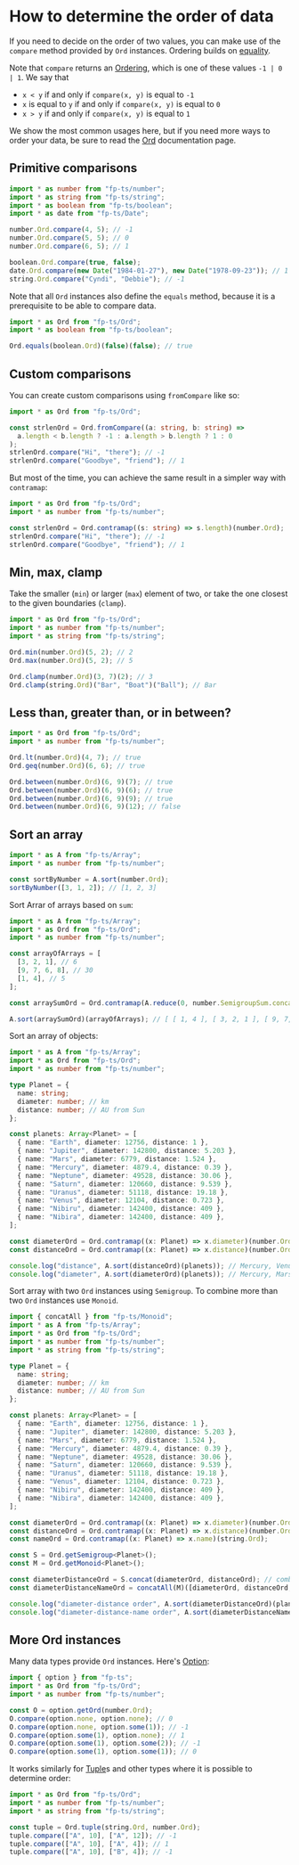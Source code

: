 # How to determine the order of data

If you need to decide on the order of two values, you can make use of the `compare` method provided by `Ord` instances. Ordering builds on [equality](equality.md).

Note that `compare` returns an [Ordering](https://gcanti.github.io/fp-ts/modules/Ordering.ts), which is one of these values `-1 | 0 | 1`. We say that

- `x < y` if and only if `compare(x, y)` is equal to `-1`
- `x` is equal to `y` if and only if `compare(x, y)` is equal to `0`
- `x > y` if and only if `compare(x, y)` is equal to `1`

We show the most common usages here, but if you need more ways to order your data, be sure to read the [Ord](https://gcanti.github.io/fp-ts/modules/Ord.ts) documentation page.

## Primitive comparisons

```ts
import * as number from "fp-ts/number";
import * as string from "fp-ts/string";
import * as boolean from "fp-ts/boolean";
import * as date from "fp-ts/Date";

number.Ord.compare(4, 5); // -1
number.Ord.compare(5, 5); // 0
number.Ord.compare(6, 5); // 1

boolean.Ord.compare(true, false);
date.Ord.compare(new Date("1984-01-27"), new Date("1978-09-23")); // 1
string.Ord.compare("Cyndi", "Debbie"); // -1
```

Note that all `Ord` instances also define the `equals` method, because it is a prerequisite to be able to compare data.

```ts
import * as Ord from "fp-ts/Ord";
import * as boolean from "fp-ts/boolean";

Ord.equals(boolean.Ord)(false)(false); // true
```

## Custom comparisons

You can create custom comparisons using `fromCompare` like so:

```ts
import * as Ord from "fp-ts/Ord";

const strlenOrd = Ord.fromCompare((a: string, b: string) =>
  a.length < b.length ? -1 : a.length > b.length ? 1 : 0
);
strlenOrd.compare("Hi", "there"); // -1
strlenOrd.compare("Goodbye", "friend"); // 1
```

But most of the time, you can achieve the same result in a simpler way with `contramap`:

```ts
import * as Ord from "fp-ts/Ord";
import * as number from "fp-ts/number";

const strlenOrd = Ord.contramap((s: string) => s.length)(number.Ord);
strlenOrd.compare("Hi", "there"); // -1
strlenOrd.compare("Goodbye", "friend"); // 1
```

## Min, max, clamp

Take the smaller (`min`) or larger (`max`) element of two, or take the one closest to the given boundaries (`clamp`).

```ts
import * as Ord from "fp-ts/Ord";
import * as number from "fp-ts/number";
import * as string from "fp-ts/string";

Ord.min(number.Ord)(5, 2); // 2
Ord.max(number.Ord)(5, 2); // 5

Ord.clamp(number.Ord)(3, 7)(2); // 3
Ord.clamp(string.Ord)("Bar", "Boat")("Ball"); // Bar
```

## Less than, greater than, or in between?

```ts
import * as Ord from "fp-ts/Ord";
import * as number from "fp-ts/number";

Ord.lt(number.Ord)(4, 7); // true
Ord.geq(number.Ord)(6, 6); // true

Ord.between(number.Ord)(6, 9)(7); // true
Ord.between(number.Ord)(6, 9)(6); // true
Ord.between(number.Ord)(6, 9)(9); // true
Ord.between(number.Ord)(6, 9)(12); // false
```

## Sort an array

```ts
import * as A from "fp-ts/Array";
import * as number from "fp-ts/number";

const sortByNumber = A.sort(number.Ord);
sortByNumber([3, 1, 2]); // [1, 2, 3]
```

Sort Arrar of arrays based on `sum`:

```ts
import * as A from "fp-ts/Array";
import * as Ord from "fp-ts/Ord";
import * as number from "fp-ts/number";

const arrayOfArrays = [
  [3, 2, 1], // 6
  [9, 7, 6, 8], // 30
  [1, 4], // 5
];

const arraySumOrd = Ord.contramap(A.reduce(0, number.SemigroupSum.concat))(number.Ord);

A.sort(arraySumOrd)(arrayOfArrays); // [ [ 1, 4 ], [ 3, 2, 1 ], [ 9, 7, 6, 8 ] ]
```

Sort an array of objects:

```ts
import * as A from "fp-ts/Array";
import * as Ord from "fp-ts/Ord";
import * as number from "fp-ts/number";

type Planet = {
  name: string;
  diameter: number; // km
  distance: number; // AU from Sun
};

const planets: Array<Planet> = [
  { name: "Earth", diameter: 12756, distance: 1 },
  { name: "Jupiter", diameter: 142800, distance: 5.203 },
  { name: "Mars", diameter: 6779, distance: 1.524 },
  { name: "Mercury", diameter: 4879.4, distance: 0.39 },
  { name: "Neptune", diameter: 49528, distance: 30.06 },
  { name: "Saturn", diameter: 120660, distance: 9.539 },
  { name: "Uranus", diameter: 51118, distance: 19.18 },
  { name: "Venus", diameter: 12104, distance: 0.723 },
  { name: "Nibiru", diameter: 142400, distance: 409 },
  { name: "Nibira", diameter: 142400, distance: 409 },
];

const diameterOrd = Ord.contramap((x: Planet) => x.diameter)(number.Ord);
const distanceOrd = Ord.contramap((x: Planet) => x.distance)(number.Ord);

console.log("distance", A.sort(distanceOrd)(planets)); // Mercury, Venus, Earth, Mars, ...
console.log("diameter", A.sort(diameterOrd)(planets)); // Mercury, Mars, Venus, Earth, ...
```

Sort array with two `Ord` instances using `Semigroup`. To combine more than two `Ord` instances use `Monoid`.

```ts
import { concatAll } from "fp-ts/Monoid";
import * as A from "fp-ts/Array";
import * as Ord from "fp-ts/Ord";
import * as number from "fp-ts/number";
import * as string from "fp-ts/string";

type Planet = {
  name: string;
  diameter: number; // km
  distance: number; // AU from Sun
};

const planets: Array<Planet> = [
  { name: "Earth", diameter: 12756, distance: 1 },
  { name: "Jupiter", diameter: 142800, distance: 5.203 },
  { name: "Mars", diameter: 6779, distance: 1.524 },
  { name: "Mercury", diameter: 4879.4, distance: 0.39 },
  { name: "Neptune", diameter: 49528, distance: 30.06 },
  { name: "Saturn", diameter: 120660, distance: 9.539 },
  { name: "Uranus", diameter: 51118, distance: 19.18 },
  { name: "Venus", diameter: 12104, distance: 0.723 },
  { name: "Nibiru", diameter: 142400, distance: 409 },
  { name: "Nibira", diameter: 142400, distance: 409 },
];

const diameterOrd = Ord.contramap((x: Planet) => x.diameter)(number.Ord);
const distanceOrd = Ord.contramap((x: Planet) => x.distance)(number.Ord);
const nameOrd = Ord.contramap((x: Planet) => x.name)(string.Ord);

const S = Ord.getSemigroup<Planet>();
const M = Ord.getMonoid<Planet>();

const diameterDistanceOrd = S.concat(diameterOrd, distanceOrd); // combine 2 Ord
const diameterDistanceNameOrd = concatAll(M)([diameterOrd, distanceOrd, nameOrd]); // combine 3 Ord

console.log("diameter-distance order", A.sort(diameterDistanceOrd)(planets)); // Mercury, Mars, Venus, Earth, ... , Nibiru, Nibira, Jupiter
console.log("diameter-distance-name order", A.sort(diameterDistanceNameOrd)(planets)); // Mercury, Mars, Venus, Nibiru, ... , Nibira, Nibiru, Jupiret
```

## More Ord instances

Many data types provide `Ord` instances. Here's [Option](https://gcanti.github.io/fp-ts/modules/Option.ts):

```ts
import { option } from "fp-ts";
import * as Ord from "fp-ts/Ord";
import * as number from "fp-ts/number";

const O = option.getOrd(number.Ord);
O.compare(option.none, option.none); // 0
O.compare(option.none, option.some(1)); // -1
O.compare(option.some(1), option.none); // 1
O.compare(option.some(1), option.some(2)); // -1
O.compare(option.some(1), option.some(1)); // 0
```

It works similarly for [Tuple](https://gcanti.github.io/fp-ts/modules/Tuple.ts)s and other types where it is possible to determine order:

```ts
import * as Ord from "fp-ts/Ord";
import * as number from "fp-ts/number";
import * as string from "fp-ts/string";

const tuple = Ord.tuple(string.Ord, number.Ord);
tuple.compare(["A", 10], ["A", 12]); // -1
tuple.compare(["A", 10], ["A", 4]); // 1
tuple.compare(["A", 10], ["B", 4]); // -1
```
